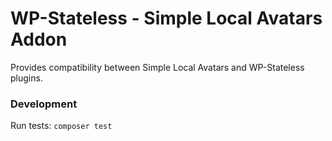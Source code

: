 # WP-Stateless - Simple Local Avatars Addon

Provides compatibility between Simple Local Avatars and WP-Stateless plugins.

### Development

Run tests: `composer test`
